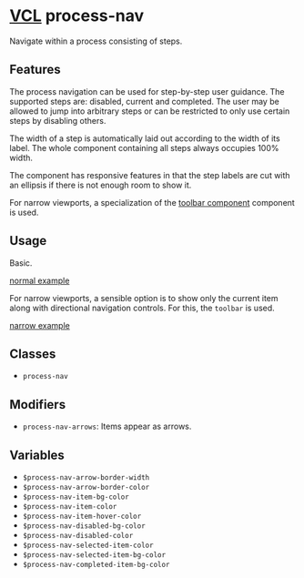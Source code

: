 # [VCL](https://vcl.github.io/vcl/) process-nav

Navigate within a process consisting of steps.

## Features

The process navigation can be used for step-by-step user guidance.
The supported steps are: disabled, current and completed.
The user may be allowed to jump into arbitrary steps or can be restricted to
only use certain steps by disabling others.

The width of a step is automatically laid out according to the
width of its label. The whole component containing all steps always occupies
100% width.

The component has responsive features in that the step labels are cut with
an ellipsis if there is not enough room to show it.

For narrow viewports, a specialization of the
[toolbar component](https://github.com/vcl/toolbar)
component is used.

## Usage

Basic.

[normal example](/demo/example-normal.html)

For narrow viewports, a sensible option is to show only the current
item along with directional navigation controls. For this, the `toolbar` is
used.

[narrow example](/demo/example-narrow.html)

## Classes

- `process-nav`

## Modifiers

- `process-nav-arrows`: Items appear as arrows.

## Variables

- `$process-nav-arrow-border-width`
- `$process-nav-arrow-border-color`
- `$process-nav-item-bg-color`
- `$process-nav-item-color`
- `$process-nav-item-hover-color`
- `$process-nav-disabled-bg-color`
- `$process-nav-disabled-color`
- `$process-nav-selected-item-color`
- `$process-nav-selected-item-bg-color`
- `$process-nav-completed-item-bg-color`
